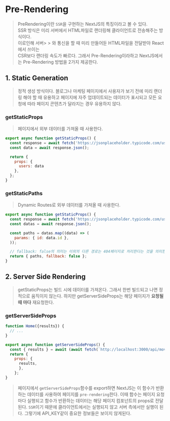 # Pre-Rendering
> PreRendering이란 `SSR`을 구현하는 NextJS의 특징이라고 볼 수 있다.  
> SSR 방식은 미리 서버에서 HTML파일로 랜더링해 클라이언트로 전송해주는 방식이다.  
> 이로인해 서버> > 와 통신을 할 때 미리 만들어둔 HTML파일을 전달받아 React에서 쓰이는  
> CSR보다 랜더링 속도가 빠르다. 그래서 Pre-Rendering이라하고 NextJS에서는 Pre-Rendering 방법을 2가지 제공한다.

## 1. Static Generation
> 정적 생성 방식이다. 블로그나 마케팅 페이지에서 사용자가 보기 전에 미리 랜더링 해야 할 때
> 유용하고 페이지에 자주 업데이트되는 데이터가 표시되고 모든 요청에 따라 페이지 콘텐츠가
> 달라지는 경우 유용하지 않다.

### getStaticProps
> 페이지에서 외부 데이터를 가져올 때 사용한다.
```js
export async function getStaticProps() {
  const response = await fetch('https://jsonplaceholder.typicode.com/users');
  const data = await response.json();

  return {
    props: {
      users: data
    },
  };
}
```

### getStaticPaths
> Dynamic Routes로 외부 데이터를 가져올 때 사용한다.
```js
export async function getStaticProps() {
  const response = await fetch('https://jsonplaceholder.typicode.com/users');
  const datas = await response.json();

  const paths = datas.map((data) => (
    params: { id: data.id },
  ));

  // fallback: false의 의미는 이외의 다른 경로는 404페이지로 처리한다는 것을 의미한다.
  return { paths, fallback: false };
}
```

## 2. Server Side Rendering
> getStaticProps는 빌드 시에 데이터를 가져온다. 그래서 한번 빌드되고 나면 정적으로
> 움직이지 않는다. 하지만 getServerSideProps는 해당 페이지가 __요청될 때 마다__ 재요청한다.

### getServerSideProps
```js
function Home({results}) {
  // ...
}

export async function getServerSideProps() {
  const { results } = await (await fetch(`http://localhost:3000/api/movies`)).json();
  return {
    props: {
      results,
      },
    };
}
```

> 페이지에서 `getServerSideProps`함수를 export하면 NextJS는 이 함수가 반환하는 데이터를 사용하여 
> 페이지를 `pre-rendering`한다.
> 이때 함수는 페이지 요청마다 실행되고 함수가 반환하는 데이터는 해당 페이지 컴포넌트의 props로 전달된다.
> `SSR`이기 때문에 클라이언트에서는 실행되지 않고 서버 측에서만 실행이 된다. 그렇기에 API_KEY같이 중요한
> 정보들은 보이지 않게된다.
